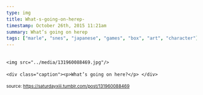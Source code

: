 ```yaml
---
type: img
title: What-s-going-on-herep-
timestamp: October 26th, 2015 11:21am
summary: What’s going on herep 
tags: ["marle", "snes", "japanese", "games", "box", "art", "character"]
---
```


                
                
                
                                                                                        <img src="../media/131960088469.jpg"/>
                                                                                          <div class="caption"><p>What’s going on here?</p> </div>
                                    
                
                
                
                
                                
<small>source: https://saturdayxiii.tumblr.com/post/131960088469</small>
